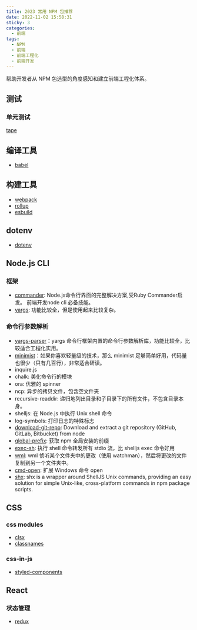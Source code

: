 ```yaml
---
title: 2023 常用 NPM 包推荐
date: 2022-11-02 15:58:31
sticky: 3
categories:
  - 前端
tags:
  - NPM
  - 前端
  - 前端工程化
  - 前端开发
---
```


帮助开发者从 NPM 包选型的角度感知和建立前端工程化体系。

## 测试

### 单元测试

[tape][tape]

## 编译工具

- [babel][babel]

## 构建工具

- [webpack][webpack]
- [rollup][rollup]
- [esbuild][esbuild]

## dotenv

- [dotenv][dotenv]

##  Node.js CLI

### 框架

- [commander][commander]: Node.js命令行界面的完整解决方案,受Ruby Commander启发。 前端开发node cli 必备技能。
- [yargs][yargs]: 功能比较全，但是使用起来比较复杂。

### 命令行参数解析

- [yargs-parser][yargs-parser]：yargs 命令行框架内置的命令行参数解析库，功能比较全，比较适合工程化实用。
- [minimist][minimist]：如果你喜欢轻量级的技术，那么 minimist 足够简单好用，代码量也很少（只有几百行），非常适合研读。
- inquire.js
- chalk: 美化命令行的模块
- ora: 优雅的 spinner
- ncp: 异步的拷贝文件，包含空文件夹
- recursive-readdir: 递归地列出目录和子目录下的所有文件，不包含目录本身。
- shelljs: 在 Node.js 中执行 Unix shell 命令
- log-symbols: 打印日志的特殊标志
- [download-git-repo](https://www.npmjs.com/package/download-git-repo): Download and extract a git repository (GitHub, GitLab, Bitbucket) from node
- [global-prefix](https://www.npmjs.com/package/global-prefix): 获取 npm 全局安装的前缀
- [exec-sh](https://www.npmjs.com/package/exec-sh): 执行 shell 命令转发所有 stdio 流，比 shelljs exec 命令好用
- [wml](https://www.npmjs.com/package/wml): wml 侦听某个文件夹中的更改（使用 watchman），然后将更改的文件复制到另一个文件夹中。
- [cmd-open](https://blog.ihaiu.com/cmd-open/): 扩展 Windows 命令 open
- [shx](https://github.com/shelljs/shx): shx is a wrapper around ShellJS Unix commands, providing an easy solution for simple Unix-like, cross-platform commands in npm package scripts.

## CSS

### css modules

- [clsx][clsx]
- [classnames][classnames]

### css-in-js

- [styled-components][styled-components]

## React

### 状态管理

- [redux][redux]

[babel]: https://www.npmjs.com/package/babel
[clsx]: https://www.npmjs.com/package/clsx
[classnames]: https://www.npmjs.com/package/classnames
[commander]: https://www.npmjs.com/package/commander
[dotenv]: https://www.npmjs.com/package/dotenv
[esbuild]: https://www.npmjs.com/package/esbuild
[minimist]: https://www.npmjs.com/package/minimist
[webpack]: https://www.npmjs.com/package/webpack
[redux]: https://www.npmjs.com/package/redux
[rollup]: https://www.npmjs.com/package/rollup
[styled-components]: https://www.npmjs.com/package/styled-components
[tape]: https://www.npmjs.com/package/tape
[yargs]: https://www.npmjs.com/package/yargs
[yargs-parser]: https://www.npmjs.com/package/yargs-parser
[nyc]: https://www.npmjs.com/package/nyc
